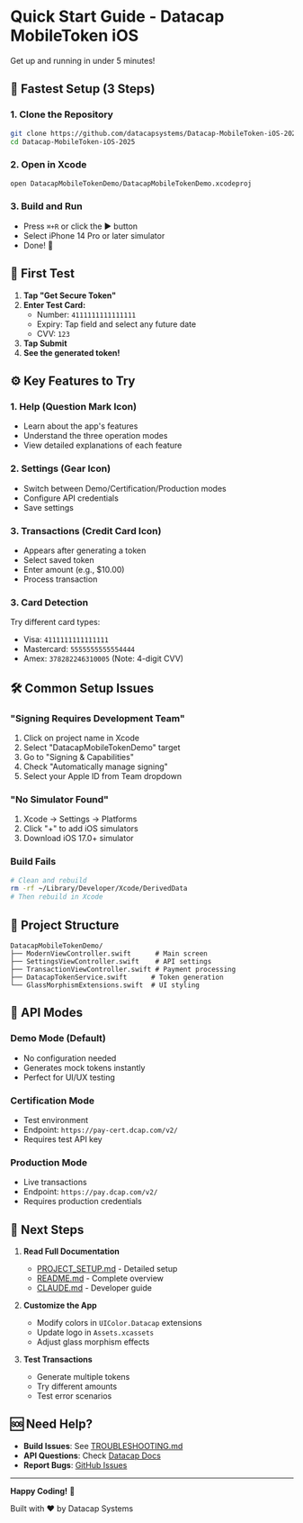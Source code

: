 # Quick Start Guide - Datacap MobileToken iOS

Get up and running in under 5 minutes!

## 🚀 Fastest Setup (3 Steps)

### 1. Clone the Repository
```bash
git clone https://github.com/datacapsystems/Datacap-MobileToken-iOS-2025.git
cd Datacap-MobileToken-iOS-2025
```

### 2. Open in Xcode
```bash
open DatacapMobileTokenDemo/DatacapMobileTokenDemo.xcodeproj
```

### 3. Build and Run
- Press `⌘+R` or click the ▶️ button
- Select iPhone 14 Pro or later simulator
- Done! 🎉

## 📱 First Test

1. **Tap "Get Secure Token"**
2. **Enter Test Card:**
   - Number: `4111111111111111`
   - Expiry: Tap field and select any future date
   - CVV: `123`
3. **Tap Submit**
4. **See the generated token!**

## ⚙️ Key Features to Try

### 1. Help (Question Mark Icon)
- Learn about the app's features
- Understand the three operation modes
- View detailed explanations of each feature

### 2. Settings (Gear Icon)
- Switch between Demo/Certification/Production modes
- Configure API credentials
- Save settings

### 3. Transactions (Credit Card Icon)
- Appears after generating a token
- Select saved token
- Enter amount (e.g., $10.00)
- Process transaction

### 3. Card Detection
Try different card types:
- Visa: `4111111111111111`
- Mastercard: `5555555555554444`
- Amex: `378282246310005` (Note: 4-digit CVV)

## 🛠 Common Setup Issues

### "Signing Requires Development Team"
1. Click on project name in Xcode
2. Select "DatacapMobileTokenDemo" target
3. Go to "Signing & Capabilities"
4. Check "Automatically manage signing"
5. Select your Apple ID from Team dropdown

### "No Simulator Found"
1. Xcode → Settings → Platforms
2. Click "+" to add iOS simulators
3. Download iOS 17.0+ simulator

### Build Fails
```bash
# Clean and rebuild
rm -rf ~/Library/Developer/Xcode/DerivedData
# Then rebuild in Xcode
```

## 📁 Project Structure

```
DatacapMobileTokenDemo/
├── ModernViewController.swift      # Main screen
├── SettingsViewController.swift    # API settings
├── TransactionViewController.swift # Payment processing
├── DatacapTokenService.swift      # Token generation
└── GlassMorphismExtensions.swift  # UI styling
```

## 🔑 API Modes

### Demo Mode (Default)
- No configuration needed
- Generates mock tokens instantly
- Perfect for UI/UX testing

### Certification Mode
- Test environment
- Endpoint: `https://pay-cert.dcap.com/v2/`
- Requires test API key

### Production Mode
- Live transactions
- Endpoint: `https://pay.dcap.com/v2/`
- Requires production credentials

## 📝 Next Steps

1. **Read Full Documentation**
   - [PROJECT_SETUP.md](PROJECT_SETUP.md) - Detailed setup
   - [README.md](README.md) - Complete overview
   - [CLAUDE.md](CLAUDE.md) - Developer guide

2. **Customize the App**
   - Modify colors in `UIColor.Datacap` extensions
   - Update logo in `Assets.xcassets`
   - Adjust glass morphism effects

3. **Test Transactions**
   - Generate multiple tokens
   - Try different amounts
   - Test error scenarios

## 🆘 Need Help?

- **Build Issues**: See [TROUBLESHOOTING.md](TROUBLESHOOTING.md)
- **API Questions**: Check [Datacap Docs](https://docs.datacapsystems.com)
- **Report Bugs**: [GitHub Issues](https://github.com/datacapsystems/Datacap-MobileToken-iOS-2025/issues)

---

**Happy Coding!** 🎉

Built with ❤️ by Datacap Systems